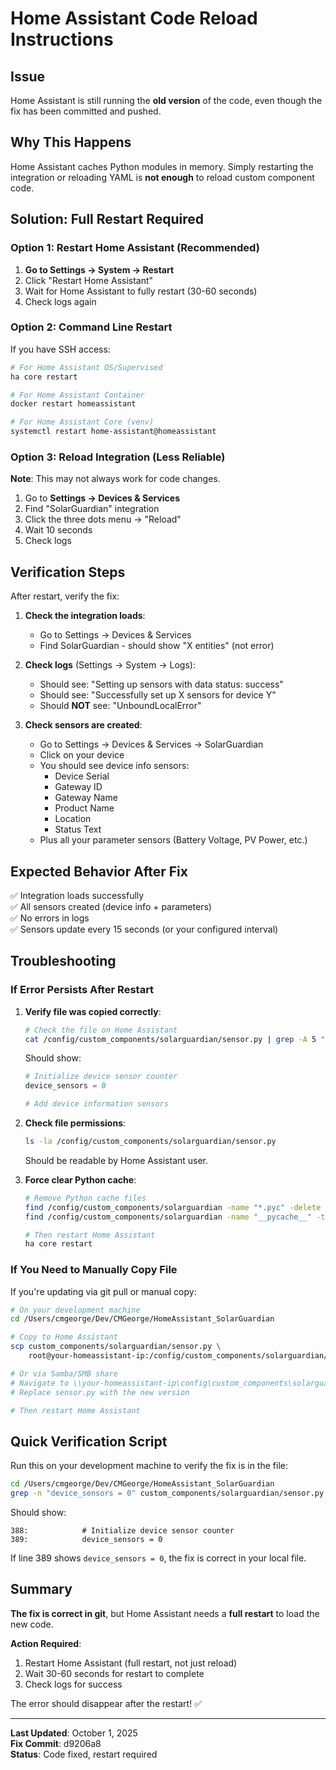 # Home Assistant Code Reload Instructions

## Issue
Home Assistant is still running the **old version** of the code, even though the fix has been committed and pushed.

## Why This Happens
Home Assistant caches Python modules in memory. Simply restarting the integration or reloading YAML is **not enough** to reload custom component code.

## Solution: Full Restart Required

### Option 1: Restart Home Assistant (Recommended)

1. **Go to Settings → System → Restart**
2. Click "Restart Home Assistant"
3. Wait for Home Assistant to fully restart (30-60 seconds)
4. Check logs again

### Option 2: Command Line Restart

If you have SSH access:
```bash
# For Home Assistant OS/Supervised
ha core restart

# For Home Assistant Container
docker restart homeassistant

# For Home Assistant Core (venv)
systemctl restart home-assistant@homeassistant
```

### Option 3: Reload Integration (Less Reliable)

**Note**: This may not always work for code changes.

1. Go to **Settings → Devices & Services**
2. Find "SolarGuardian" integration
3. Click the three dots menu → "Reload"
4. Wait 10 seconds
5. Check logs

## Verification Steps

After restart, verify the fix:

1. **Check the integration loads**:
   - Go to Settings → Devices & Services
   - Find SolarGuardian - should show "X entities" (not error)

2. **Check logs** (Settings → System → Logs):
   - Should see: "Setting up sensors with data status: success"
   - Should see: "Successfully set up X sensors for device Y"
   - Should **NOT** see: "UnboundLocalError"

3. **Check sensors are created**:
   - Go to Settings → Devices & Services → SolarGuardian
   - Click on your device
   - You should see device info sensors:
     - Device Serial
     - Gateway ID
     - Gateway Name
     - Product Name
     - Location
     - Status Text
   - Plus all your parameter sensors (Battery Voltage, PV Power, etc.)

## Expected Behavior After Fix

✅ Integration loads successfully  
✅ All sensors created (device info + parameters)  
✅ No errors in logs  
✅ Sensors update every 15 seconds (or your configured interval)

## Troubleshooting

### If Error Persists After Restart

1. **Verify file was copied correctly**:
   ```bash
   # Check the file on Home Assistant
   cat /config/custom_components/solarguardian/sensor.py | grep -A 5 "device_sensors = 0"
   ```
   
   Should show:
   ```python
   # Initialize device sensor counter
   device_sensors = 0
   
   # Add device information sensors
   ```

2. **Check file permissions**:
   ```bash
   ls -la /config/custom_components/solarguardian/sensor.py
   ```
   Should be readable by Home Assistant user.

3. **Force clear Python cache**:
   ```bash
   # Remove Python cache files
   find /config/custom_components/solarguardian -name "*.pyc" -delete
   find /config/custom_components/solarguardian -name "__pycache__" -type d -exec rm -rf {} +
   
   # Then restart Home Assistant
   ha core restart
   ```

### If You Need to Manually Copy File

If you're updating via git pull or manual copy:

```bash
# On your development machine
cd /Users/cmgeorge/Dev/CMGeorge/HomeAssistant_SolarGuardian

# Copy to Home Assistant
scp custom_components/solarguardian/sensor.py \
    root@your-homeassistant-ip:/config/custom_components/solarguardian/

# Or via Samba/SMB share
# Navigate to \\your-homeassistant-ip\config\custom_components\solarguardian\
# Replace sensor.py with the new version

# Then restart Home Assistant
```

## Quick Verification Script

Run this on your development machine to verify the fix is in the file:

```bash
cd /Users/cmgeorge/Dev/CMGeorge/HomeAssistant_SolarGuardian
grep -n "device_sensors = 0" custom_components/solarguardian/sensor.py
```

Should show:
```
388:            # Initialize device sensor counter
389:            device_sensors = 0
```

If line 389 shows `device_sensors = 0`, the fix is correct in your local file.

## Summary

**The fix is correct in git**, but Home Assistant needs a **full restart** to load the new code.

**Action Required**: 
1. Restart Home Assistant (full restart, not just reload)
2. Wait 30-60 seconds for restart to complete
3. Check logs for success

The error should disappear after the restart! ✅

---

**Last Updated**: October 1, 2025  
**Fix Commit**: d9206a8  
**Status**: Code fixed, restart required
